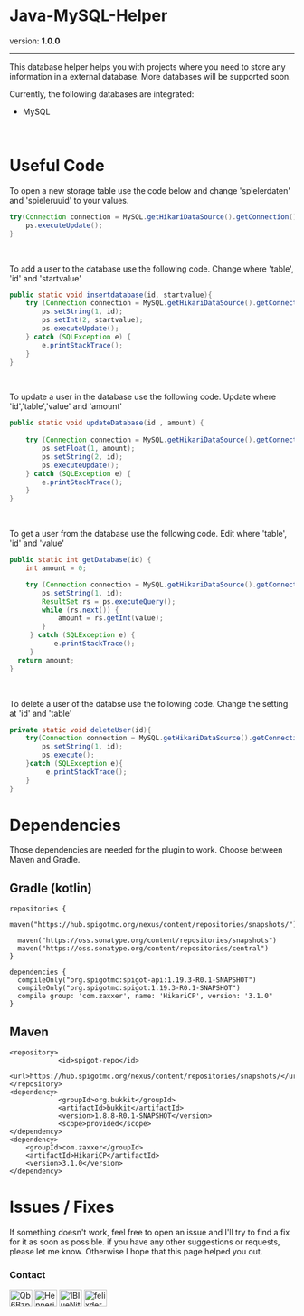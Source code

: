 # Java-MySQL-Helper
version: **1.0.0**
***

This database helper helps you with projects where you need to store any information in a external database. More databases will be supported soon.

Currently, the following databases are integrated:
- MySQL

<br>

# Useful Code
To open a new storage table use the code below and change 'spielerdaten' and 'spieleruuid' to your values.
```` java
try(Connection connection = MySQL.getHikariDataSource().getConnection(); PreparedStatement ps = connection.prepareStatement("CREATE TABLE IF NOT EXISTS `spielerdaten` ( `spieleruuid` CHAR(36) NOT NULL)");) {
    ps.executeUpdate();
}
````
<br>

To add a user to the database use the following code. Change where 'table', 'id' and 'startvalue'
```` java
public static void insertdatabase(id, startvalue){
    try (Connection connection = MySQL.getHikariDataSource().getConnection(); PreparedStatement ps = connection.prepareStatement("INSERT INTO table (id, startvalue) VALUES (?, ?)")) {
        ps.setString(1, id);
        ps.setInt(2, startvalue);
        ps.executeUpdate();
    } catch (SQLException e) {
        e.printStackTrace();
    }
}
````
<br>

To update a user in the database use the following code. Update where 'id','table','value' and 'amount'
````java
public static void updateDatabase(id , amount) {
        
    try (Connection connection = MySQL.getHikariDataSource().getConnection(); PreparedStatement ps = connection.prepareStatement("UPDATE table SET value = ? WHERE id = ?")) {
        ps.setFloat(1, amount);
        ps.setString(2, id);
        ps.executeUpdate();
    } catch (SQLException e) {
        e.printStackTrace();
    }
}
````

<br>

To get a user from the database use the following code. Edit where 'table', 'id' and 'value'
````java
public static int getDatabase(id) {
    int amount = 0;

    try (Connection connection = MySQL.getHikariDataSource().getConnection(); PreparedStatement ps = connection.prepareStatement("SELECT value FROM table WHERE id = ?")) {
        ps.setString(1, id);
        ResultSet rs = ps.executeQuery();
        while (rs.next()) {
            amount = rs.getInt(value);
        }
     } catch (SQLException e) {
           e.printStackTrace();
     }
  return amount;
}
````

<br>

To delete a user of the databse use the following code. Change the setting at 'id' and 'table'
````java
private static void deleteUser(id){
    try(Connection connection = MySQL.getHikariDataSource().getConnection(); PreparedStatement ps = connection.prepareStatement("DELETE FROM table WHERE id = ?")){
        ps.setString(1, id);
        ps.execute();
    }catch (SQLException e){
         e.printStackTrace();
    }
}
````

# Dependencies
Those dependencies are needed for the plugin to work. Choose between Maven and Gradle.
<br>
## Gradle (kotlin)
````
repositories {
  maven("https://hub.spigotmc.org/nexus/content/repositories/snapshots/")
  
  maven("https://oss.sonatype.org/content/repositories/snapshots")
  maven("https://oss.sonatype.org/content/repositories/central")
}

dependencies {
  compileOnly("org.spigotmc:spigot-api:1.19.3-R0.1-SNAPSHOT")
  compileOnly("org.spigotmc:spigot:1.19.3-R0.1-SNAPSHOT")
  compile group: 'com.zaxxer', name: 'HikariCP', version: '3.1.0"
}

````


## Maven
````
<repository>
            <id>spigot-repo</id>
            <url>https://hub.spigotmc.org/nexus/content/repositories/snapshots/</url>
</repository>
<dependency>
            <groupId>org.bukkit</groupId>
            <artifactId>bukkit</artifactId>
            <version>1.8.8-R0.1-SNAPSHOT</version>
            <scope>provided</scope>
</dependency>
<dependency>
	<groupId>com.zaxxer</groupId>
	<artifactId>HikariCP</artifactId>
	<version>3.1.0</version>
</dependency>
````

# Issues / Fixes

If something doesn't work, feel free to open an issue and I'll try to find a fix for it as soon as possible. if you have any other suggestions or requests, please let me know. Otherwise I hope that this page helped you out.

<h3 align="left">Contact</h3>
<p align="left">
<a href="https://discord.gg/Qb6BzpAt8V" target="blank"><img align="center" src="https://raw.githubusercontent.com/rahuldkjain/github-profile-readme-generator/master/src/images/icons/Social/discord.svg" alt="Qb6BzpAt8V" height="30" width="40" /></a>
 <a href="https://twitter.com/HennerichFelix" target="blank"><img align="center" src="https://raw.githubusercontent.com/rahuldkjain/github-profile-readme-generator/master/src/images/icons/Social/twitter.svg" alt="HennerichFelix" height="30" width="40" /></a>
 <a href="https://www.youtube.com/channel/UCKNT0NCikpds9nWKhIQcS3w" target="blank"><img align="center" src="https://raw.githubusercontent.com/rahuldkjain/github-profile-readme-generator/master/src/images/icons/Social/youtube.svg" alt="1BlueNitrox" height="30" width="40" /></a>
  <a href="https://www.instagram.com/felixderkeinennamenkennt/" target="blank"><img align="center" src="https://raw.githubusercontent.com/rahuldkjain/github-profile-readme-generator/master/src/images/icons/Social/instagram.svg" alt="felixderkeinennamenkennt" height="30" width="40" /></a>
</p>

